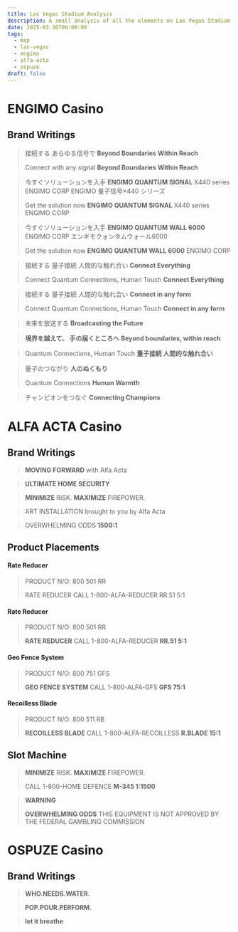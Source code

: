 ```yaml
---
title: Las Vegas Stadium Analysis
description: A small analysis of all the elements on Las Vegas Stadium that can be related to lore.
date: 2025-03-30T00:00:00
tags:
  - map
  - las-vegas
  - engimo
  - alfa-acta
  - ospuze
draft: false
---
```

# ENGIMO Casino

## Brand Writings

>接続する
>あらゆる信号で
>**Beyond Boundaries**
>**Within Reach**
>
>Connect with any signal
>**Beyond Boundaries**
>**Within Reach**

>今すぐソリューションを入手
>**ENGIMO QUANTUM SIGNAL** X440 series ENGIMO CORP
>ENGIMO 量子信号×440 シリーズ
>
>Get the solution now
>**ENGIMO QUANTUM SIGNAL** X440 series ENGIMO CORP

>今すぐソリューションを入手
>**ENGIMO QUANTUM WALL 6000** ENGIMO CORP
>エンギモクォンタムウォール6000
>
>Get the solution now
>**ENGIMO QUANTUM WALL 6000** ENGIMO CORP

>接続する
>量子接続 人間的な触れ合い
>**Connect Everything**
>
>Connect
>Quantum Connections, Human Touch
>**Connect Everything**

>接続する
>量子接続 人間的な触れ合い
>**Connect in any form**
>
>Connect
>Quantum Connections, Human Touch
>**Connect in any form**

> 未来を放送する
> **Broadcasting the Future**

>**境界を越えて、 手の届くところへ**
>**Beyond boundaries, within reach**

>Quantum Connections, Human Touch
>**量子接続 人間的な触れ合い**

>量子のつながり
>**人のぬくもり**
>
>Quantum Connections
>**Human Warmth**

>チャンピオンをつなぐ
>**Connecting Champions**
# ALFA ACTA Casino

## Brand Writings

>**MOVING FORWARD** with Alfa Acta

>**ULTIMATE HOME SECURITY**

>**MINIMIZE** RISK.
>**MAXIMIZE** FIREPOWER.

>ART INSTALLATION brought to you by Alfa Acta

>OVERWHELMING ODDS
>**1500:1**
## Product Placements

#### Rate Reducer
>PRODUCT N/O: 800 501 RR
>
>RATE REDUCER
>CALL 1-800-ALFA-REDUCER
>RR.51 5:1

#### Rate Reducer
>PRODUCT N/O: 800 501 RR
>
>**RATE REDUCER**
>CALL 1-800-ALFA-REDUCER
>**RR.51 5:1**

#### Geo Fence System
>PRODUCT N/O: 800 751 GFS
>
>**GEO FENCE SYSTEM**
>CALL 1-800-ALFA-GFS
>**GFS 75:1**

#### Recoilless Blade
>PRODUCT N/O: 800 511 RB
>
>**RECOILLESS BLADE**
>CALL 1-800-ALFA-RECOILLESS
>**R.BLADE 15:1**
## Slot Machine

>**MINIMIZE** RISK.
>**MAXIMIZE** FIREPOWER.
>
>CALL 1-800-HOME DEFENCE
>**M-345 1:1500**

>**WARNING**
>
>**OVERWHELMING ODDS**
>THIS EQUIPMENT IS NOT APPROVED BY THE FEDERAL GAMBLING COMMISSION
# OSPUZE Casino

## Brand Writings

> **WHO.NEEDS.WATER.**

>**POP.POUR.PERFORM.**

>**let it breathe**